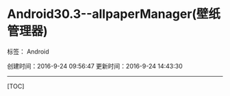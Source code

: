 ﻿# Android30.3--allpaperManager(壁纸管理器)

标签： Android

创建时间：2016-9-24 09:56:47
更新时间：2016-9-24 14:43:30

---
[TOC]


